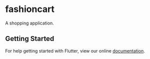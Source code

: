 # fashioncart

A shopping application.

## Getting Started

For help getting started with Flutter, view our online
[documentation](https://flutter.io/).
